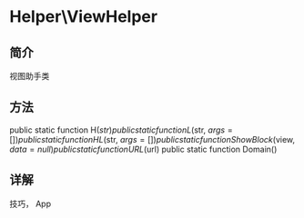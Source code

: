 # Helper\ViewHelper

## 简介

视图助手类

## 方法

public static function H($str)
public static function L($str, $args = [])
public static function HL($str, $args = [])
public static function ShowBlock($view, $data = null)
public static function URL($url)
public static function Domain()

## 详解
技巧， App

